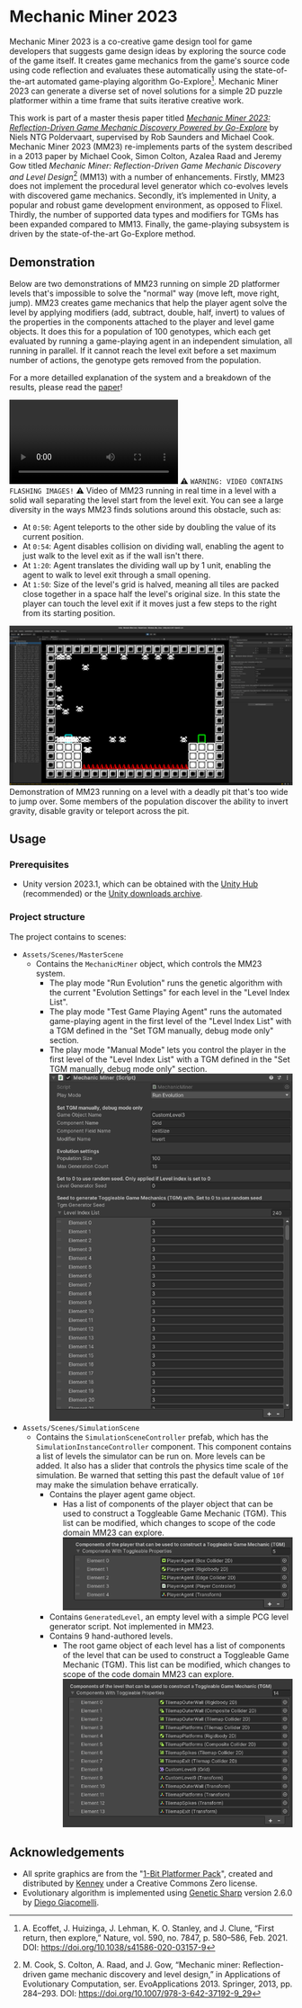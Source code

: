 # Mechanic Miner 2023

Mechanic Miner 2023 is a co-creative game design tool for game developers that suggests game design ideas by exploring the source code of the game itself. It creates game mechanics from the game's source code using code reflection and evaluates these automatically using the state-of-the-art automated game-playing algorithm Go-Explore[^1]. Mechanic Miner 2023 can generate a diverse set of novel solutions for a simple 2D puzzle platformer within a time frame that suits iterative creative work.

This work is part of a master thesis paper titled *[Mechanic Miner 2023: Reflection-Driven Game
Mechanic Discovery Powered by Go-Explore](./docs/Mechanic%20Miner%202023%20Reflection-Driven%20Game%20Mechanic%20Discovery%20Powered%20by%20Go-Explore%20-%20Niels%20Poldervaart%20(2024).pdf)* by Niels NTG Poldervaart, supervised by Rob Saunders and Michael Cook. Mechanic Miner 2023 (MM23) re-implements parts of the system described in a 2013 paper by Michael Cook, Simon Colton, Azalea Raad and Jeremy Gow titled *Mechanic Miner: Reflection-Driven Game Mechanic Discovery and Level Design*[^2] (MM13) with a number of enhancements. Firstly, MM23 does not implement the procedural level generator which co-evolves levels with discovered game mechanics. Secondly, it’s implemented in Unity, a popular and robust game development environment, as opposed to Flixel. Thirdly, the number of supported data types and modifiers for TGMs has been expanded compared to MM13. Finally, the game-playing subsystem is driven by the state-of-the-art Go-Explore method.

## Demonstration

Below are two demonstrations of MM23 running on simple 2D platformer levels that's impossible to solve the "normal" way (move left, move right, jump). MM23 creates game mechanics that help the player agent solve the level by applying modifiers (add, subtract, double, half, invert) to values of the properties in the components attached to the player and level game objects. It does this for a population of 100 genotypes, which each get evaluated by running a game-playing agent in an independent simulation, all running in parallel. If it cannot reach the level exit before a set maximum number of actions, the genotype gets removed from the population.

For a more detailled explanation of the system and a breakdown of the results, please read the [paper](./docs/Mechanic%20Miner%202023%20Reflection-Driven%20Game%20Mechanic%20Discovery%20Powered%20by%20Go-Explore%20-%20Niels%20Poldervaart%20(2024).pdf)!

<video src="./docs/level_3_demo.mp4"></video>
⚠ `WARNING: VIDEO CONTAINS FLASHING IMAGES!` ⚠
Video of MM23 running in real time in a level with a solid wall separating the level start from the level exit. You can see a large diversity in the ways MM23 finds solutions around this obstacle, such as:

- At `0:50`: Agent teleports to the other side by doubling the value of its current position.
- At `0:54`: Agent disables collision on dividing wall, enabling the agent to just walk to the level exit as if the wall isn't there.
- At `1:20`: Agent translates the dividing wall up by 1 unit, enabling the agent to walk to level exit through a small opening.
- At `1:50`: Size of the level's grid is halved, meaning all tiles are packed close together in a space half the level's original size. In this state the player can touch the level exit if it moves just a few steps to the right from its starting position.

![level6demo](./docs/Screenshot%20from%202024-02-21%2021-29-37.png)
Demonstration of MM23 running on a level with a deadly pit that's too wide to jump over. Some members of the population discover the ability to invert gravity, disable gravity or teleport across the pit.

## Usage

### Prerequisites

- Unity version 2023.1, which can be obtained with the [Unity Hub](https://unity.com/unity-hub) (recommended) or the [Unity downloads archive](https://unity.com/releases/editor/archive).

### Project structure

The project contains to scenes:

- `Assets/Scenes/MasterScene`
  - Contains the `MechanicMiner` object, which controls the MM23 system.
    - The play mode "Run Evolution" runs the genetic algorithm with the current "Evolution Settings" for each level in the "Level Index List".
    - The play mode "Test Game Playing Agent" runs the automated game-playing agent in the first level of the "Level Index List" with a TGM defined in the "Set TGM manually, debug mode only" section.
    - The play mode "Manual Mode" lets you control the player in the first level of the "Level Index List" with a TGM defined in the "Set TGM manually, debug mode only" section.
      ![MechanicMinerComponent](./docs/MechanicMinerComponent.png)
- `Assets/Scenes/SimulationScene`
  - Contains the `SimulationSceneController` prefab, which has the `SimulationInstanceController` component. This component contains a list of levels the simulator can be run on. More levels can be added. It also has a slider that controls the physics time scale of the simulation. Be warned that setting this past the default value of `10f` may make the simulation behave erratically.
    - Contains the player agent game object.
      - Has a list of components of the player object that can be used to construct a Toggleable Game Mechanic (TGM). This list can be modified,  which changes to scope of the code domain MM23 can explore.
        ![PlayerAgentComponentListForTGM](./docs/PlayerAgentComponentListForTGM.png)
    - Contains `GeneratedLevel`, an empty level with a simple PCG level generator script. Not implemented in MM23.
    - Contains 9 hand-authored levels.
      - The root game object of each level has a list of components of the level that can be used to construct a Toggleable Game Mechanic (TGM). This list can be modified, which changes to scope of the code domain MM23 can explore.
        ![LevelComponentListForTGM](./docs/LevelComponentListForTGM.png)

## Acknowledgements

- All sprite graphics are from the "[1-Bit Platformer Pack](https://kenney.nl/assets/1-bit-platformer-pack)", created and distributed by [Kenney]((www.kenney.nl)) under a Creative Commons Zero license.
- Evolutionary algorithm is implemented using [Genetic Sharp](https://github.com/giacomelli/GeneticSharp) version 2.6.0 by [Diego Giacomelli](https://github.com/giacomelli).

[^1]: A. Ecoffet, J. Huizinga, J. Lehman, K. O. Stanley, and J. Clune, “First return, then explore,” Nature, vol. 590, no. 7847, p. 580–586, Feb. 2021. DOI: https://doi.org/10.1038/s41586-020-03157-9
[^2]: M. Cook, S. Colton, A. Raad, and J. Gow, “Mechanic miner: Reflection-driven game mechanic discovery and level design,” in Applications of Evolutionary Computation, ser. EvoApplications 2013. Springer, 2013, pp. 284–293. DOI: https://doi.org/10.1007/978-3-642-37192-9_29
